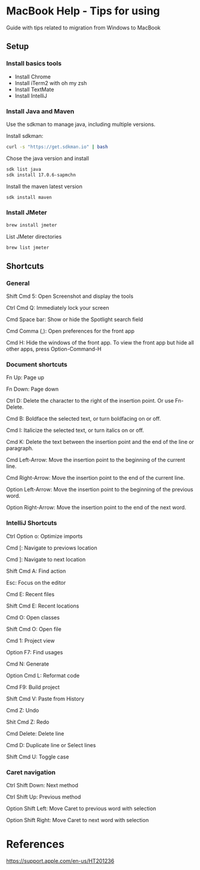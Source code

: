 # MacBook Help - Tips for using

Guide with tips related to migration from Windows to MacBook

## Setup

### Install basics tools

- Install Chrome
- Install iTerm2 with oh my zsh
- Install TextMate
- Install IntelliJ

### Install Java and Maven

Use the sdkman to manage java, including multiple versions.

Install sdkman:
```sh
curl -s "https://get.sdkman.io" | bash
```

Chose the java version and install
```sh
sdk list java
sdk install 17.0.6-sapmchn
```

Install the maven latest version
```sh
sdk install maven
```

### Install JMeter
```sh
brew install jmeter
```

List JMeter directories
```sh
brew list jmeter
```

## Shortcuts

### General

Shift Cmd 5: Open Screenshot and display the tools

Ctrl Cmd Q: Immediately lock your screen

Cmd Space bar: Show or hide the Spotlight search field

Cmd Comma (,): Open preferences for the front app

Cmd H: Hide the windows of the front app. To view the front app but hide all other apps, press Option-Command-H

### Document shortcuts

Fn Up: Page up

Fn Down: Page down

Ctrl D: Delete the character to the right of the insertion point. Or use Fn-Delete.

Cmd B: Boldface the selected text, or turn boldfacing on or off. 

Cmd I: Italicize the selected text, or turn italics on or off.

Cmd K: Delete the text between the insertion point and the end of the line or paragraph.

Cmd Left-Arrow: Move the insertion point to the beginning of the current line.

Cmd Right-Arrow: Move the insertion point to the end of the current line.

Option Left-Arrow: Move the insertion point to the beginning of the previous word.

Option Right-Arrow: Move the insertion point to the end of the next word.

### IntelliJ Shortcuts

Ctrl Option o: Optimize imports

Cmd [: Navigate to previows location 

Cmd ]: Navigate to next location 

Shift Cmd A: Find action

Esc: Focus on the editor

Cmd E: Recent files

Shift Cmd E: Recent locations

Cmd O: Open classes

Shift Cmd O: Open file

Cmd 1: Project view

Option F7: Find usages

Cmd N: Generate

Option Cmd L: Reformat code

Cmd F9: Build project

Shift Cmd V: Paste from History

Cmd Z: Undo

Shit Cmd Z: Redo

Cmd Delete: Delete line

Cmd D: Duplicate line or Select	lines

Shift Cmd U: Toggle case

### Caret navigation

Ctrl Shift Down: Next method

Ctrl Shift Up: Previous method

Option Shift Left: Move Caret to previous word with selection

Option Shift Right: Move Caret to next word with selection

# References 

https://support.apple.com/en-us/HT201236







